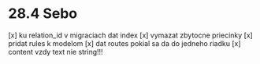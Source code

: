 # 28.4 Sebo

[x] ku relation_id v migraciach dat index
[x] vymazat zbytocne priecinky
[x] pridat rules k modelom
[x] dat routes pokial sa da do jedneho riadku
[x] content vzdy text nie string!!!